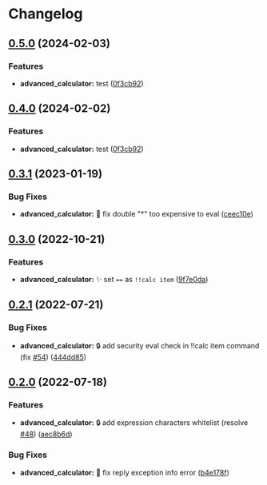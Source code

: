 # Changelog

## [0.5.0](https://github.com/AnzhiZhang/MCDReforgedPlugins/compare/advanced_calculator-v0.4.0...advanced_calculator-v0.5.0) (2024-02-03)


### Features

* **advanced_calculator:** test ([0f3cb92](https://github.com/AnzhiZhang/MCDReforgedPlugins/commit/0f3cb92ed06c8597438003a745035a60735357cb))

## [0.4.0](https://github.com/AnzhiZhang/MCDReforgedPlugins/compare/advanced_calculator-v0.3.1...advanced_calculator-v0.4.0) (2024-02-02)


### Features

* **advanced_calculator:** test ([0f3cb92](https://github.com/AnzhiZhang/MCDReforgedPlugins/commit/0f3cb92ed06c8597438003a745035a60735357cb))

## [0.3.1](https://github.com/AnzhiZhang/MCDReforgedPlugins/compare/advanced_calculator-v0.3.0...advanced_calculator-v0.3.1) (2023-01-19)


### Bug Fixes

* **advanced_calculator:** 🐛 fix double "*" too expensive to eval ([ceec10e](https://github.com/AnzhiZhang/MCDReforgedPlugins/commit/ceec10ea57e1887f998f3e3f6abdb0634d2f8e60))

## [0.3.0](https://github.com/AnzhiZhang/MCDReforgedPlugins/compare/advanced_calculator-v0.2.1...advanced_calculator-v0.3.0) (2022-10-21)


### Features

* **advanced_calculator:** ✨ set `==` as `!!calc item` ([9f7e0da](https://github.com/AnzhiZhang/MCDReforgedPlugins/commit/9f7e0da8e8a54b04a1afa0c85b668a9dbdaabedd))

## [0.2.1](https://github.com/AnzhiZhang/MCDReforgedPlugins/compare/advanced_calculator-v0.2.0...advanced_calculator-v0.2.1) (2022-07-21)


### Bug Fixes

* **advanced_calculator:** 🔒️ add security eval check in !!calc item command (fix [#54](https://github.com/AnzhiZhang/MCDReforgedPlugins/issues/54)) ([444dd85](https://github.com/AnzhiZhang/MCDReforgedPlugins/commit/444dd859a7c8a9fc65c612027893689ae9d7e314))

## [0.2.0](https://github.com/AnzhiZhang/MCDReforgedPlugins/compare/advanced_calculator-0.1.0...advanced_calculator-v0.2.0) (2022-07-18)


### Features

* **advanced_calculator:** 🔒️ add expression characters whitelist (resolve [#48](https://github.com/AnzhiZhang/MCDReforgedPlugins/issues/48)) ([aec8b6d](https://github.com/AnzhiZhang/MCDReforgedPlugins/commit/aec8b6d2826de53c5d941b62d1f5c117199a5d76))


### Bug Fixes

* **advanced_calculator:** 🐛 fix reply exception info error ([b4e178f](https://github.com/AnzhiZhang/MCDReforgedPlugins/commit/b4e178f488ff8bbc824eb57b3757c9c4ac067997))
